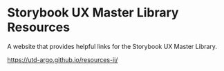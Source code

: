 # Storybook UX Master Library Resources

A website that provides helpful links for the Storybook UX Master Library.

https://utd-argo.github.io/resources-ii/
